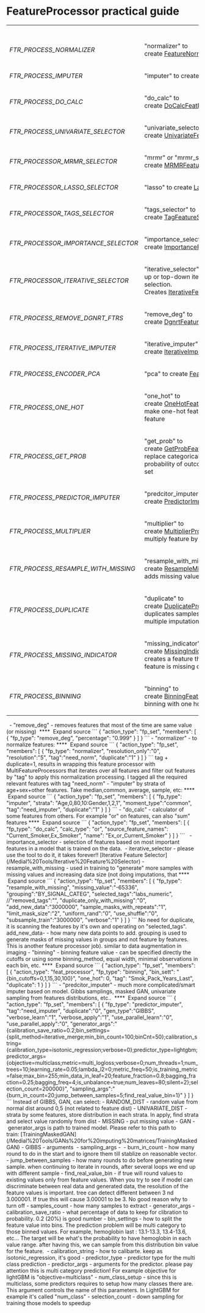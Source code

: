 # FeatureProcessor practical guide
<table><tbody>
<tr>
<td> </td>
</tr>
<tr>
<td><em>FTR_PROCESS_NORMALIZER</em></td>
<td><p>"normalizer" to create <a class="external-link" href="http://node-04/Libs/html/classFeatureNormalizer.html" rel="nofollow" title="Feature Normalizer. ">FeatureNormalizer</a></p></td>
</tr>
<tr>
<td><em>FTR_PROCESS_IMPUTER</em></td>
<td><p>"imputer" to create <a class="external-link" href="http://node-04/Libs/html/classFeatureImputer.html" rel="nofollow" title="Feature Imputer to complete missing values. ">FeatureImputer</a></p></td>
</tr>
<tr>
<td><em>FTR_PROCESS_DO_CALC</em></td>
<td><p>"do_calc" to create <a class="external-link" href="http://node-04/Libs/html/classDoCalcFeatProcessor.html" rel="nofollow" title="User defined calculations on other features. ">DoCalcFeatProcessor</a></p></td>
</tr>
<tr>
<td><em>FTR_PROCESS_UNIVARIATE_SELECTOR</em></td>
<td><p>"univariate_selector" to create <a class="external-link" href="http://node-04/Libs/html/classUnivariateFeatureSelector.html" rel="nofollow" title="Feature Selector : Univariate. ">UnivariateFeatureSelector</a></p></td>
</tr>
<tr>
<td><em>FTR_PROCESSOR_MRMR_SELECTOR</em></td>
<td><p>"mrmr" or "mrmr_selector" to create <a class="external-link" href="http://node-04/Libs/html/classMRMRFeatureSelector.html" rel="nofollow" title="Feature Selector : MRMR. ">MRMRFeatureSelector</a></p></td>
</tr>
<tr>
<td><em>FTR_PROCESSOR_LASSO_SELECTOR</em></td>
<td><p>"lasso" to create <a class="external-link" href="http://node-04/Libs/html/classLassoSelector.html" rel="nofollow" title="Feature Selector : lasso. ">LassoSelector</a></p></td>
</tr>
<tr>
<td><em>FTR_PROCESSOR_TAGS_SELECTOR</em></td>
<td><p>"tags_selector" to create <a class="external-link" href="http://node-04/Libs/html/classTagFeatureSelector.html" rel="nofollow">TagFeatureSelector</a></p></td>
</tr>
<tr>
<td><em>FTR_PROCESSOR_IMPORTANCE_SELECTOR</em></td>
<td><p>"importance_selector" to create <a class="external-link" href="http://node-04/Libs/html/classImportanceFeatureSelector.html" rel="nofollow" title="ImportanceFeatureSelector - selector which uses feature importance method for sepcific model to rank ...">ImportanceFeatureSelector</a></p></td>
</tr>
<tr>
<td><em>FTR_PROCESSOR_ITERATIVE_SELECTOR</em></td>
<td><p>"iterative_selector" applies bottom-up or top-down iteration for feature selection. Creates <a class="external-link" href="http://node-04/Libs/html/classIterativeFeatureSelector.html" rel="nofollow" title="IterativeFeatureSelector - Apply bottom-up or top-down iteration for feature selection. ">IterativeFeatureSelector</a></p></td>
</tr>
<tr>
<td><em>FTR_PROCESS_REMOVE_DGNRT_FTRS</em></td>
<td><p>"remove_deg" to create <a class="external-link" href="http://node-04/Libs/html/classDgnrtFeatureRemvoer.html" rel="nofollow" title="Feature Selector : Remove Degenerate features. ">DgnrtFeatureRemvoer</a></p></td>
</tr>
<tr>
<td><em>FTR_PROCESS_ITERATIVE_IMPUTER</em></td>
<td><p>"iterative_imputer" to create <a class="external-link" href="http://node-04/Libs/html/classIterativeImputer.html" rel="nofollow" title="  IterativeImputer   A general strong imputer that does the following:  (1) Runs a simple stratified ...">IterativeImputer</a></p></td>
</tr>
<tr>
<td><em>FTR_PROCESS_ENCODER_PCA</em></td>
<td><p>"pca" to create <a class="external-link" href="http://node-04/Libs/html/classFeaturePCA.html" rel="nofollow" title="FeaturePCA - PCA encoder. ">FeaturePCA</a></p></td>
</tr>
<tr>
<td><em>FTR_PROCESS_ONE_HOT</em></td>
<td><p>"one_hot" to create <a class="external-link" href="http://node-04/Libs/html/classOneHotFeatProcessor.html" rel="nofollow" title="OneHotFeatProcessor: ">OneHotFeatProcessor</a> - make one-hot features from a given feature</p></td>
</tr>
<tr>
<td><em>FTR_PROCESS_GET_PROB</em></td>
<td><p>"get_prob" to create <a class="external-link" href="http://node-04/Libs/html/classGetProbFeatProcessor.html" rel="nofollow" title="GetProbProcessor: ">GetProbFeatProcessor</a> - replace categorical feature with probability of outcome in training set</p></td>
</tr>
<tr>
<td><em>FTR_PROCESS_PREDICTOR_IMPUTER</em></td>
<td><p>"predcitor_imputer" to create <a class="external-link" href="http://node-04/Libs/html/classPredictorImputer.html" rel="nofollow" title="Predictor Imputer - use all features in the matrix to predict value to impute selects randomly a valu...">PredictorImputer</a></p></td>
</tr>
<tr>
<td><em>FTR_PROCESS_MULTIPLIER</em></td>
<td><p>"multiplier" to create <a class="external-link" href="http://node-04/Libs/html/classMultiplierProcessor.html" rel="nofollow" title="MultiplierProcessor: ">MultiplierProcessor</a> - to multiply feature by other feature</p></td>
</tr>
<tr>
<td><em>FTR_PROCESS_RESAMPLE_WITH_MISSING</em></td>
<td><p>"resample_with_missing" to create <a class="external-link" href="http://node-04/Libs/html/classResampleMissingProcessor.html" rel="nofollow" title="ResampleMissingProcessor: Add missing values to the train matrix for the train process. ">ResampleMissingProcessor</a> - adds missing values to learn matrix</p></td>
</tr>
<tr>
<td><em>FTR_PROCESS_DUPLICATE</em></td>
<td><p>"duplicate" to create <a class="external-link" href="http://node-04/Libs/html/classDuplicateProcessor.html" rel="nofollow" title="Duplicates the samples in Apply only - can be used for multiple imputations to calculate CI adn more...">DuplicateProcessor</a> - duplicates samples in order to do multiple imputations.</p></td>
</tr>
<tr>
<td><em>FTR_PROCESS_MISSING_INDICATOR</em></td>
<td><p>"missing_indicator" to create <a class="external-link" href="http://node-04/Libs/html/classMissingIndicatorProcessor.html" rel="nofollow" title="FeatureMissingIndicator: creates a feature that indicates if a feature is missing or not...">MissingIndicatorProcessor</a> - creates a feature that indicates if a feature is missing or not</p></td>
</tr>
<tr>
<td><em>FTR_PROCESS_BINNING</em></td>
<td><p>"binning" to create <a class="external-link" href="http://node-04/Libs/html/classBinningFeatProcessor.html" rel="nofollow" title="GetProbProcessor: ">BinningFeatProcessor</a> - binning with one hot on the bins</p></td>
</tr>
</tbody></table>
 
- 
"remove_deg" - removes features that most of the time are same value (or missing) 
****
 Expand source
```
{
      "action_type": "fp_set",
      "members": [
        {
          "fp_type": "remove_deg",
          "percentage": "0.999"
        }
      ]
  }
```
- 
"normalizer" - to normalize features:
****
 Expand source
```
 {
      "action_type": "fp_set",
      "members": [
        {
          "fp_type": "normalizer",
          "resolution_only":"0",
		  "resolution":"5",
		  "tag":"need_norm",
		  "duplicate":"1"
        }
      ]
    }
```
tag + duplicate=1, results in wrapping this feature processor with MultiFeatureProcessors that iterates over all features and filter out features by "tag" to apply this normalization processing. I tagged all the required relevant features with tag "need_norm"
- 
"imputer" by strata of age+sex+other features. Take median,common, average, sample, etc:
****
 Expand source
```
{
"action_type": "fp_set",
"members": [
{
"fp_type": "imputer",
"strata": "Age,0,80,10:Gender,1,2,1",
"moment_type":"common",
"tag":"need_imputer",
"duplicate":"1"
}
]
}
```
- 
"do_calc" - calculator of some features from others. For example "or" on features, can also "sum" features
****
 Expand source
```
{
		"action_type": "fp_set",
		  "members": [
			{
			  "fp_type": "do_calc",
			  "calc_type": "or",
			  "source_feature_names": "Current_Smoker,Ex_Smoker",
			  "name":  "Ex_or_Current_Smoker"
            }
		]
	}
```
 
- 
importance_selector - selection of features based on most important features in a model that is trained on the data. 
- 
iterative_selector - please use the tool to do it, it takes forever!! [Iterative Feature Selector](/Medial%20Tools/Iterative%20Feature%20Selector)
- 
resample_with_missing - used in training to "generate" more samples with missing values and increasing data size (not doing imputations, that
****
 Expand source
```
{
      "action_type": "fp_set",
      "members": [
		{
			 "fp_type": "resample_with_missing",
			 "missing_value":"-65336",
			 "grouping":"BY_SIGNAL_CATEG",
			 "selected_tags":"labs_numeric",
			 //"removed_tags":"",
			 "duplicate_only_with_missing":"0",
			 "add_new_data":"3000000",
			 "sample_masks_with_repeats":"1",
			 "limit_mask_size":"2",
			 "uniform_rand":"0",
			 "use_shuffle":"0",
			 "subsample_train":"3000000",
			 "verbose":"1"
		}
	  ]
	}
```
No need for duplicate, it is scanning the features by it's own and operating on "selected_tags". add_new_data- - how many new data points to add. grouping is used to generate masks of missing values in groups and not feature by features. This is another feature processor job). similar to data augmentation in imaging
- 
"binning" - binning feature value - can be specified directly the cutoffs or using some binning_method, equal width, minimal observations in each bin, etc.
****
 Expand source
```
{
	"action_type": "fp_set",
	"members": [
		{
			"action_type": "feat_processor",
			"fp_type": "binning",
			"bin_sett": "{bin_cutoffs=0,1,15,30,100}",
			"one_hot": 0,
			"tag": "Smok_Pack_Years_Last", 
			"duplicate": 1
		}
	]
    }
```
- 
"predcitor_imputer" - much more complicated/smart imputer based on model. Gibbs samplings, masked GAN, univariate sampling from features distributions, etc.. 
****
 Expand source
```
{
      "action_type": "fp_set",
      "members": [
        {
          "fp_type": "predictor_imputer",
          "tag":"need_imputer",
		  "duplicate":"0",
		  "gen_type":"GIBBS",
		  "verbose_learn":"1",
		  "verbose_apply":"1",
		  "use_parallel_learn":"0",
		  "use_parallel_apply":"0",
		  "generator_args":"{calibration_save_ratio=0.2;bin_settings={split_method=iterative_merge;min_bin_count=100;binCnt=50};calibration_string={calibration_type=isotonic_regression;verbose=0};predictor_type=lightgbm;predictor_args={objective=multiclass;metric=multi_logloss;verbose=0;num_threads=1;num_trees=10;learning_rate=0.05;lambda_l2=0;metric_freq=50;is_training_metric=false;max_bin=255;min_data_in_leaf=20;feature_fraction=0.8;bagging_fraction=0.25;bagging_freq=4;is_unbalance=true;num_leaves=80;silent=2};selection_count=200000}",
		  "sampling_args":"{burn_in_count=20;jump_between_samples=5;find_real_value_bin=1}"
        }
      ]
    }
```
Instead of GIBBS, GAN, can select:
  - 
RANDOM_DIST - random value from normal dist around 0,5 (not related to feature dist)
  - 
UNIVARIATE_DIST - strata by some features, store distribution in each strata. In apply, find strata and select value randomly from dist
  - 
MISSING - put missing value
  - 
GAN - generator_args is path to trained model. Please refer to this path to train: [TrainingMaskedGAN](/Medial%20Tools/GANs%20for%20imputing%20matrices/TrainingMaskedGAN)
  - 
GIBBS - arguments 
    - 
sampling_args - 
      - 
burn_in_count - how many round to do in the start and to ignore them till stablize on reasonable vector. 
      - 
jump_between_samples - how many rounds to do before generating new sample. when continuing to iterate in rounds, after several loops we end up with different sample
      - find_real_value_bin - if true will round values to existing values only from feature values. When you try to see if model can discriminate between real data and generated data, the resolution of the feature values is important. tree can detect different between 3 nd 3.000001. If true this will cause 3.00001 to be 3. No good reason why to turn off
      - samples_count - how many samples to extract
    - 
generator_args
      - 
calibration_save_ratio - what percentage of data to keep for clibration to probability. 0.2 (20%) is good number
      - bin_settings - how to split the feature value into bins. The prediction problem will be multi category to those binned values. For example, hemoglobin last : 13.1-13.3, 13.4-13.6, etc... The target will be what's the probability to have hemoglobin in each value range. after having this, we can sample from this distribution bin value for the feature. 
      - calibration_string - how to calibarte. keep as isotonic_regression, it's good
      - predictor_type - predictor type for the multi class prediction
      - predictor_args - arguments for the predictor. please pay attention this is multi category prediction! For example objective for lightGBM is "objective=multiclass"
      - num_class_setup - since this is multiclass, some predictors requires to setup how many classes there are. This argument controls the name of this parameters. In LightGBM for example it's called "num_class"
      - selection_count - down sampling for training those models to speedup
 
